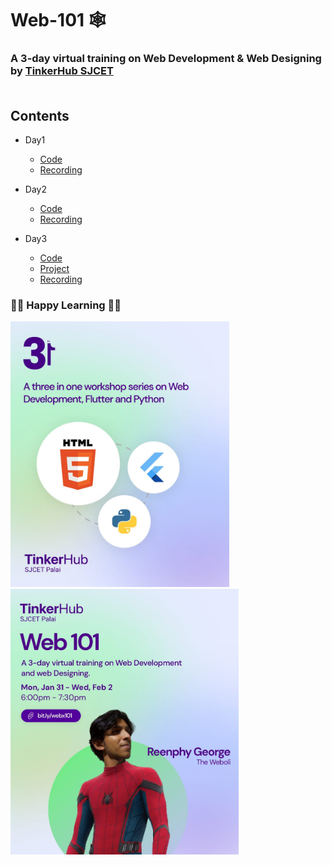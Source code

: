 # Web-101 🕸️
### A 3-day virtual training on Web Development &amp; Web Designing by <a href="https://tinkerhubsjcet.github.io/linktree/">TinkerHub SJCET</a><br><br>
## Contents
* Day1

    * <a href="/Day1">Code</a>
    * <a href="https://drive.google.com/file/d/1SfGa25ENPBkInpQmGC_OPJVxTwU_2Hal/view?usp=drivesdk">Recording</a>

* Day2

    * <a href="/Day2">Code</a>
    * <a href="https://drive.google.com/file/d/1BKWDkGYmqVk2AUe9QwB7zeW_64sdj_50/view?usp=drivesdk">Recording</a>

* Day3

    * <a href="/Day3">Code</a>
    * <a href="/Day3/Project">Project</a>
    * <a href="">Recording</a>


### 👨‍💻 Happy Learning 👩‍💻
<img src="/README_Resources/main.jpeg" width="350px"> &nbsp;
&nbsp; &nbsp;<img src="/README_Resources/web.jpeg" width="365px">
<br>
